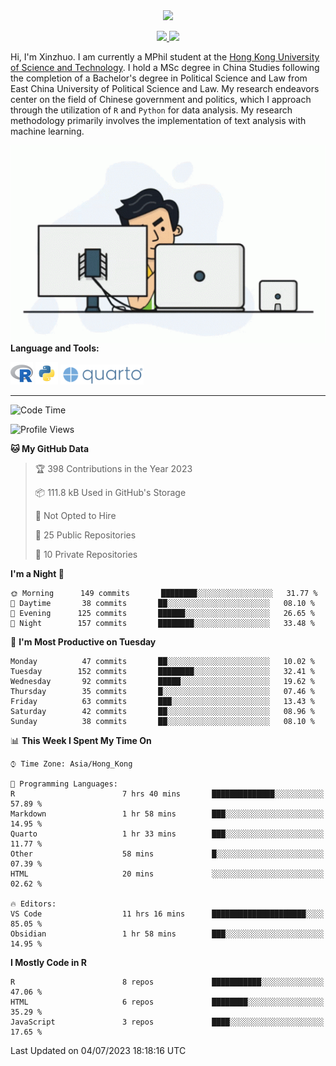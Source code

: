<div align='center'>
<img src='https://readme-typing-svg.herokuapp.com?font=ubuntu&color=4d3900&center=true&lines=HKUST+Mphil+in+SOSC;Focus+on+China;Code+for+PoliSci'/>
</div>

<p align='center'>
 <a href='https://www.linkedin.com/in/xinzhuo-huang-5161011ba/' target='_blank'>
        <img src='https://img.shields.io/badge/linkedin%20-%230077B5.svg?&style=for-the-badge&logo=linkedin&logoColor=white'/>
    </a>
 <a href='https://twitter.com/HsinchoH' target='_blank'>
        <img src='https://img.shields.io/badge/Twitter-1DA1F2?style=for-the-badge&logo=twitter&logoColor=white'/>
    </a>
    </p>
    
Hi, I'm Xinzhuo. I am currently a MPhil student at the [Hong Kong University of Science and Technology](https://sosc.hkust.edu.hk/node/613). I hold a MSc degree in China Studies following the completion of a Bachelor's degree in Political Science and Law from East China University of Political Science and Law. My research endeavors center on the field of Chinese government and politics, which I approach through the utilization of `R` and `Python` for data analysis. My research methodology primarily involves the implementation of text analysis with machine learning.




<img align='right' src="https://github.com/xinzhuohkust/xinzhuohkust/blob/main/programmer.gif" width="590">



**Language and Tools:**  

<code><img height="36" src="https://raw.githubusercontent.com/github/explore/80688e429a7d4ef2fca1e82350fe8e3517d3494d/topics/r/r.png"></code>
<code><img height="36" src="https://raw.githubusercontent.com/github/explore/80688e429a7d4ef2fca1e82350fe8e3517d3494d/topics/python/python.png"></code>
<code><img height="32" src="https://github.com/quarto-dev/quarto-r/blob/main/man/figures/quarto.png"></code>

---
<!--START_SECTION:waka-->
![Code Time](http://img.shields.io/badge/Code%20Time-678%20hrs%2051%20mins-blue)

![Profile Views](http://img.shields.io/badge/Profile%20Views-4-blue)

**🐱 My GitHub Data** 

> 🏆 398 Contributions in the Year 2023
 > 
> 📦 111.8 kB Used in GitHub's Storage 
 > 
> 🚫 Not Opted to Hire
 > 
> 📜 25 Public Repositories 
 > 
> 🔑 10 Private Repositories  
 > 
**I'm a Night 🦉** 

```text
🌞 Morning      149 commits       ████████░░░░░░░░░░░░░░░░░   31.77 % 
🌆 Daytime       38 commits       ██░░░░░░░░░░░░░░░░░░░░░░░   08.10 % 
🌃 Evening      125 commits       ██████░░░░░░░░░░░░░░░░░░░   26.65 % 
🌙 Night        157 commits       ████████░░░░░░░░░░░░░░░░░   33.48 % 

```
📅 **I'm Most Productive on Tuesday** 

```text
Monday          47 commits       ██░░░░░░░░░░░░░░░░░░░░░░░   10.02 % 
Tuesday        152 commits       ████████░░░░░░░░░░░░░░░░░   32.41 % 
Wednesday       92 commits       █████░░░░░░░░░░░░░░░░░░░░   19.62 % 
Thursday        35 commits       █░░░░░░░░░░░░░░░░░░░░░░░░   07.46 % 
Friday          63 commits       ███░░░░░░░░░░░░░░░░░░░░░░   13.43 % 
Saturday        42 commits       ██░░░░░░░░░░░░░░░░░░░░░░░   08.96 % 
Sunday          38 commits       ██░░░░░░░░░░░░░░░░░░░░░░░   08.10 % 

```


📊 **This Week I Spent My Time On** 

```text
⌚︎ Time Zone: Asia/Hong_Kong

💬 Programming Languages: 
R                        7 hrs 40 mins       ██████████████░░░░░░░░░░░   57.89 % 
Markdown                 1 hr 58 mins        ███░░░░░░░░░░░░░░░░░░░░░░   14.95 % 
Quarto                   1 hr 33 mins        ███░░░░░░░░░░░░░░░░░░░░░░   11.77 % 
Other                    58 mins             █░░░░░░░░░░░░░░░░░░░░░░░░   07.39 % 
HTML                     20 mins             ░░░░░░░░░░░░░░░░░░░░░░░░░   02.62 % 

🔥 Editors: 
VS Code                  11 hrs 16 mins      █████████████████████░░░░   85.05 % 
Obsidian                 1 hr 58 mins        ███░░░░░░░░░░░░░░░░░░░░░░   14.95 % 

```

**I Mostly Code in R** 

```text
R                        8 repos             ███████████░░░░░░░░░░░░░░   47.06 % 
HTML                     6 repos             ████████░░░░░░░░░░░░░░░░░   35.29 % 
JavaScript               3 repos             ████░░░░░░░░░░░░░░░░░░░░░   17.65 % 

```



 Last Updated on 04/07/2023 18:18:16 UTC
<!--END_SECTION:waka-->
    
    
    
    
    
    
    
    
